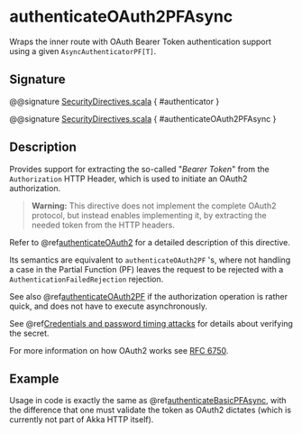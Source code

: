 <a id="authenticateoauth2pfasync"></a>
# authenticateOAuth2PFAsync

Wraps the inner route with OAuth Bearer Token authentication support using a given `AsyncAuthenticatorPF[T]`.

## Signature

@@signature [SecurityDirectives.scala](../../../../../../../../../akka-http/src/main/scala/akka/http/scaladsl/server/directives/SecurityDirectives.scala) { #authenticator }

@@signature [SecurityDirectives.scala](../../../../../../../../../akka-http/src/main/scala/akka/http/scaladsl/server/directives/SecurityDirectives.scala) { #authenticateOAuth2PFAsync }

## Description

Provides support for extracting the so-called "*Bearer Token*" from the `Authorization` HTTP Header,
which is used to initiate an OAuth2 authorization.

> **Warning:**
This directive does not implement the complete OAuth2 protocol, but instead enables implementing it,
by extracting the needed token from the HTTP headers.

Refer to @ref[authenticateOAuth2](authenticateOAuth2.md#authenticateoauth2) for a detailed description of this directive.

Its semantics are equivalent to `authenticateOAuth2PF` 's, where not handling a case in the Partial Function (PF)
leaves the request to be rejected with a `AuthenticationFailedRejection` rejection.

See also @ref[authenticateOAuth2PF](authenticateOAuth2PF.md#authenticateoauth2pf) if the authorization operation is rather quick, and does not have to execute asynchronously.

See @ref[Credentials and password timing attacks](index.md#credentials-and-timing-attacks-scala) for details about verifying the secret.

For more information on how OAuth2 works see [RFC 6750](https://tools.ietf.org/html/rfc6750).

## Example

Usage in code is exactly the same as @ref[authenticateBasicPFAsync](authenticateBasicPFAsync.md#authenticatebasicpfasync),
with the difference that one must validate the token as OAuth2 dictates (which is currently not part of Akka HTTP itself).